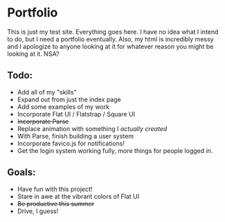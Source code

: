 Portfolio
===================

This is just my test site. Everything goes here. I have no idea what I intend to do, but I need a portfolio eventually. Also, my html is incredibly messy and I apologize to anyone looking at it for whatever reason you might be looking at it. NSA?

## Todo:
* Add all of my "skills"
* Expand out from just the index page
* Add some examples of my work
* Incorporate Flat UI / Flatstrap / Square UI
* ~~Incorporate Parse~~
* Replace animation with something I _actually created_
* With Parse, finish building a user system
* Incorporate favico.js for notifications!
* Get the login system working fully, more things for people logged in.

## Goals:
* Have fun with this project!
* Stare in awe at the vibrant colors of Flat UI
* ~~Be productive this summer~~
* Drive, I guess!
